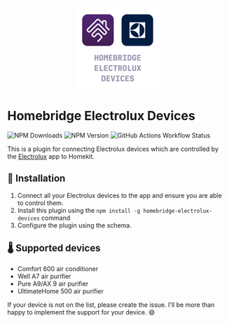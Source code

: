 <p align="center">

<img src="images/logo.png" width="192">

</p>

# Homebridge Electrolux Devices

![NPM Downloads](https://img.shields.io/npm/dm/homebridge-electrolux-devices)
![NPM Version](https://img.shields.io/npm/v/homebridge-electrolux-devices)
![GitHub Actions Workflow Status](https://img.shields.io/github/actions/workflow/status/tomekkleszcz/homebridge-electrolux-devices/tests.yml?label=tests)

This is a plugin for connecting Electrolux devices which are controlled by the [Electrolux](https://apps.apple.com/pl/app/electrolux/id1595816832) app to Homekit.

## 🧰 Installation

1. Connect all your Electrolux devices to the app and ensure you are able to control them.
2. Install this plugin using the `npm install -g homebridge-electrolux-devices` command
3. Configure the plugin using the schema.

## 🌡️ Supported devices

-   Comfort 600 air conditioner
-   Well A7 air purifier
-   Pure A9/AX 9 air purifier
-   UltimateHome 500 air purifier

If your device is not on the list, please create the issue. I'll be more than happy to implement the support for your device. 😄
